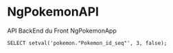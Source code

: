 # NgPokemonAPI

API BackEnd du Front NgPokemonApp

` SELECT setval('pokemon."Pokemon_id_seq"', 3, false); `